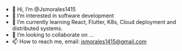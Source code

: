 - 👋 Hi, I’m @Jsmorales1415
- 👀 I’m interested in software development
- 🌱 I’m currently learning React, Flutter, K8s, Cloud deployment and distributed systems.
- 💞️ I’m looking to collaborate on ...
- 📫 How to reach me, email: jsmorales1415@gmail.com

<!---
Jsmorales1415/Jsmorales1415 is a ✨ special ✨ repository because its `README.md` (this file) appears on your GitHub profile.
You can click the Preview link to take a look at your changes.
--->
